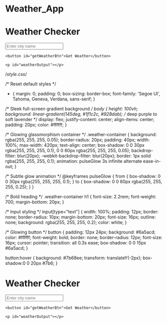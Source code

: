 # Weather_App
<!--index.html-->
 <!DOCTYPE html>
<html lang="en">
<head>
    <meta charset="UTF-8">
    <title>Weather App</title>
    <link rel="stylesheet" href="style.css">
    

</head>
<body>
  <div class="weather-container">
    <h1>Weather Checker</h1>
     <input type="text" id="cityInput" placeholder="Enter city name" aria-label="City name">
    
    
    <button id="getWeatherBtn">Get Weather</button>
    
    <p id="weatherOutput"></p>
  </div>
    <!-- Link to the external JavaScript file -->
    <script src="web.js"></script>
</body>
</html>



/*style.css*/

/* Reset default styles */
* {
    margin: 0;
    padding: 0;
    box-sizing: border-box;
    font-family: 'Segoe UI', Tahoma, Geneva, Verdana, sans-serif;
}

/* Sleek full-screen gradient background */
body {
    height: 100vh;
    background: linear-gradient(145deg, #1f1c2c, #928dab); /* deep purple to soft lavender */
    display: flex;
    justify-content: center;
    align-items: center;
    padding: 20px;
    color: #ffffff;
}

/* Glowing glassmorphism container */
.weather-container {
    background: rgba(255, 255, 255, 0.05);
    border-radius: 20px;
    padding: 40px;
    width: 100%;
    max-width: 420px;
    text-align: center;
    box-shadow:
        0 0 30px rgba(255, 255, 255, 0.1),
        0 0 60px rgba(255, 255, 255, 0.05);
    backdrop-filter: blur(20px);
    -webkit-backdrop-filter: blur(20px);
    border: 1px solid rgba(255, 255, 255, 0.1);
    animation: pulseGlow 3s infinite alternate ease-in-out;
}

/* Subtle glow animation */
@keyframes pulseGlow {
    from {
        box-shadow: 0 0 30px rgba(255, 255, 255, 0.1);
    }
    to {
        box-shadow: 0 0 60px rgba(255, 255, 255, 0.25);
    }
}

/* Bold heading */
.weather-container h1 {
    font-size: 2.2rem;
    font-weight: 700;
    margin-bottom: 20px;
}

/* Input styling */
input[type="text"] {
    width: 100%;
    padding: 12px;
    border: none;
    border-radius: 10px;
    margin-bottom: 20px;
    font-size: 16px;
    outline: none;
    background: rgba(255, 255, 255, 0.2);
    color: white;
}

/* Glowing button */
button {
    padding: 12px 24px;
    background: #6a5acd;
    color: #ffffff;
    font-weight: bold;
    border: none;
    border-radius: 12px;
    font-size: 16px;
    cursor: pointer;
    transition: all 0.3s ease;
    box-shadow: 0 0 15px #6a5acd;
}

button:hover {
    background: #7b68ee;
    transform: translateY(-2px);
    box-shadow:0 0 20px #7b6;
}



<!--web.js-->

 <!DOCTYPE html>
<html lang="en">
<head>
    <meta charset="UTF-8">
    <title>Weather App</title>
    <link rel="stylesheet" href="style.css">
    

</head>
<body>
  <div class="weather-container">
    <h1>Weather Checker</h1>
     <input type="text" id="cityInput" placeholder="Enter city name" aria-label="City name">
    
    
    <button id="getWeatherBtn">Get Weather</button>
    
    <p id="weatherOutput"></p>
  </div>
    <!-- Link to the external JavaScript file -->
    <script src="web.js"></script>
</body>
</html>
